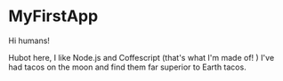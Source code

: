 # MyFirstApp

Hi humans!

Hubot here, I like Node.js and Coffescript (that's what I'm made of! )
I've had tacos on the moon and find them far superior to Earth tacos.

